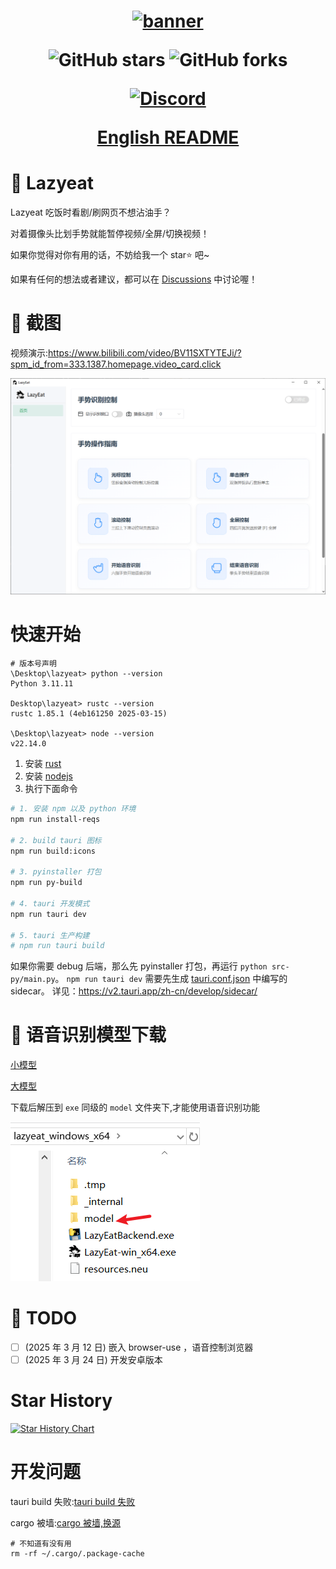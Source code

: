<h1 align="center">
  <a href="https://github.com/maplelost/lazy-eat/releases">
    <img src="https://github.com/maplelost/lazy-eat/blob/master/public/lazyeat.png?raw=true" width="150" height="150" alt="banner" /><br>
  </a>
<div align="center">

![GitHub stars](https://img.shields.io/github/stars/maplelost/lazyeat)
![GitHub forks](https://img.shields.io/github/forks/maplelost/lazyeat?style=flat)

[![Discord](https://img.shields.io/discord/1357641609176551566?label=Join%20Discord&logo=discord&style=for-the-badge)](https://discord.gg/nTH6qRng)

[English README](README_EN.md)

</div>
</h1>

# 🍕 Lazyeat

Lazyeat 吃饭时看剧/刷网页不想沾油手？

对着摄像头比划手势就能暂停视频/全屏/切换视频！

如果你觉得对你有用的话，不妨给我一个 star⭐ 吧~

如果有任何的想法或者建议，都可以在 [Discussions](https://github.com/maplelost/lazyeat/discussions) 中讨论喔！

# 🌠 截图

视频演示:https://www.bilibili.com/video/BV11SXTYTEJi/?spm_id_from=333.1387.homepage.video_card.click

![img.png](.readme/img.png)

# 快速开始

```
# 版本号声明
\Desktop\lazyeat> python --version
Python 3.11.11

Desktop\lazyeat> rustc --version
rustc 1.85.1 (4eb161250 2025-03-15)

\Desktop\lazyeat> node --version
v22.14.0
```

1. 安装 [rust](https://www.rust-lang.org/zh-CN/tools/install)
2. 安装 [nodejs](https://nodejs.org/zh-cn/)
3. 执行下面命令

```bash
# 1. 安装 npm 以及 python 环境
npm run install-reqs

# 2. build tauri 图标
npm run build:icons

# 3. pyinstaller 打包
npm run py-build

# 4. tauri 开发模式
npm run tauri dev

# 5. tauri 生产构建
# npm run tauri build
```

如果你需要 debug 后端，那么先 pyinstaller 打包，再运行 `python src-py/main.py`。
`npm run tauri dev` 需要先生成 [tauri.conf.json](src-tauri/tauri.conf.json) 中编写的 sidecar。
详见：https://v2.tauri.app/zh-cn/develop/sidecar/

# 📢 语音识别模型下载

[小模型](https://alphacephei.com/vosk/models/vosk-model-small-cn-0.22.zip)

[大模型](https://alphacephei.com/vosk/models/vosk-model-cn-0.22.zip)

下载后解压到 `exe` 同级的 `model` 文件夹下,才能使用语音识别功能

![img.png](.readme/img_model_example.png)

# 📝 TODO

- [ ] (2025 年 3 月 12 日) 嵌入 browser-use ，语音控制浏览器
- [ ] (2025 年 3 月 24 日) 开发安卓版本

[//]: # "# 📚 References"

# Star History

[![Star History Chart](https://api.star-history.com/svg?repos=maplelost/lazyeat&type=Date)](https://www.star-history.com/#maplelost/lazyeat&Date)

# 开发问题

tauri build 失败:[tauri build 失败](https://github.com/tauri-apps/tauri/issues/7338)

cargo 被墙:[cargo 被墙,换源](https://www.chenreal.com/post/599)

```
# 不知道有没有用
rm -rf ~/.cargo/.package-cache
```
